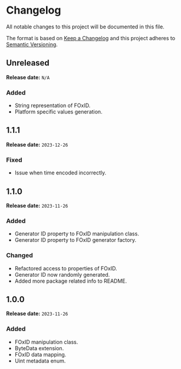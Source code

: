 # Changelog

All notable changes to this project will be documented in this file.

The format is based on [Keep a Changelog](https://keepachangelog.com/)
and this project adheres to [Semantic Versioning](https://semver.org/).

## Unreleased

**Release date:** `N/A`

### Added

- String representation of FOxID.
- Platform specific values generation.

## 1.1.1

**Release date:** `2023-12-26`

### Fixed

- Issue when time encoded incorrectly.

## 1.1.0

**Release date:** `2023-11-26`

### Added

- Generator ID property to FOxID manipulation class.
- Generator ID property to FOxID generator factory.

### Changed

- Refactored access to properties of FOxID.
- Generator ID now randomly generated.
- Added more package related info to README.

## 1.0.0

**Release date:** `2023-11-26`

### Added

- FOxID manipulation class.
- ByteData extension.
- FOxID data mapping.
- Uint metadata enum.
